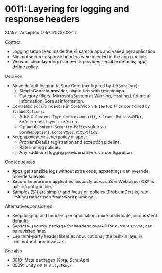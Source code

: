 # 0011: Layering for logging and response headers

Status: Accepted
Date: 2025-08-16

Context
- Logging setup lived inside the S1 sample app and varied per application.
- Minimal secure response headers were injected in the app pipeline.
- We want clear layering: framework provides sensible defaults; apps define policy.

Decision
- Move default logging to Sora.Core (configured by `AddSoraCore`):
  - SimpleConsole provider, single-line with timestamps.
  - Category filters: Microsoft/System at Warning, Hosting.Lifetime at Information, Sora at Information.
- Centralize secure headers in Sora.Web via startup filter controlled by `SoraWebOptions`:
  - Adds `X-Content-Type-Options=nosniff`, `X-Frame-Options=DENY`, `Referrer-Policy=no-referrer`.
  - Optional `Content-Security-Policy` value via `SoraWebOptions.ContentSecurityPolicy`.
- Keep application-level policy in apps:
  - ProblemDetails registration and exception pipeline.
  - Rate limiting policies.
  - Any additional logging providers/levels via configuration.

Consequences
- Apps get sensible logs without extra code; appsettings can override providers/levels.
- Secure headers are applied consistently across Sora.Web apps; CSP is opt-in/configurable.
- Samples (S1) are simpler and focus on policies (ProblemDetails, rate limiting) rather than framework plumbing.

Alternatives considered
- Keep logging and headers per application: more boilerplate, inconsistent defaults.
- Separate security package for headers: overkill for current scope; can be revisited later.
- Use third-party header libraries now: optional; the built-in layer is minimal and non-invasive.

See also
- 0010: Meta packages (Sora, Sora.App)
- 0009: Unify on `IEntity<TKey>`
